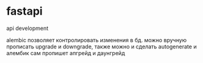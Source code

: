 # fastapi
api development

alembic позволяет контролировать изменения в бд. можно вручную прописать upgrade и downgrade,
также можно и сделать autogenerate и алембик сам пропишет апгрейд и даунгрейд